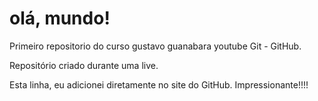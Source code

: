 # olá, mundo!
 Primeiro repositorio do curso gustavo guanabara youtube Git -  GitHub.

 Repositório criado durante uma live.


Esta linha, eu adicionei diretamente no site do GitHub. Impressionante!!!!
